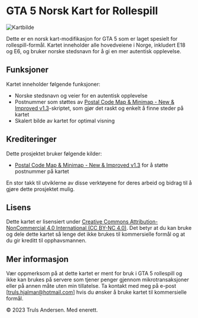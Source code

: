 # GTA 5 Norsk Kart for Rollespill

![Kartbilde](image.png)

Dette er en norsk kart-modifikasjon for GTA 5 som er laget spesielt for rollespill-formål. Kartet inneholder alle hovedveiene i Norge, inkludert E18 og E6, og bruker norske stedsnavn for å gi en mer autentisk opplevelse.

## Funksjoner

Kartet inneholder følgende funksjoner:

- Norske stedsnavn og veier for en autentisk opplevelse
- Postnummer som støttes av [Postal Code Map & Minimap - New & Improved v1.3](https://forum.cfx.re/t/release-postal-code-map-minimap-new-improved-v1-3/147458)-skriptet, som gjør det raskt og enkelt å finne steder på kartet
- Skalert bilde av kartet for optimal visning

## Krediteringer

Dette prosjektet bruker følgende kilder:

- [Postal Code Map & Minimap - New & Improved v1.3](https://forum.cfx.re/t/release-postal-code-map-minimap-new-improved-v1-3/147458) for å støtte postnummer på kartet

En stor takk til utviklerne av disse verktøyene for deres arbeid og bidrag til å gjøre dette prosjektet mulig.

## Lisens

Dette kartet er lisensiert under [Creative Commons Attribution-NonCommercial 4.0 International (CC BY-NC 4.0)](https://creativecommons.org/licenses/by-nc/4.0/deed.no). Det betyr at du kan bruke og dele dette kartet så lenge det ikke brukes til kommersielle formål og at du gir kreditt til opphavsmannen.

## Mer informasjon

Vær oppmerksom på at dette kartet er ment for bruk i GTA 5 rollespill og ikke kan brukes på servere som tjener penger gjennom mikrotransaksjoner eller på annen måte uten min tillatelse. Ta kontakt med meg på e-post [truls.hjalmar@hotmail.com] hvis du ønsker å bruke kartet til kommersielle formål.

© 2023 Truls Andersen. Med enerett.
